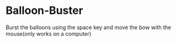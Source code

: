 # Balloon-Buster
Burst the balloons using the space key and move the bow with the mouse(only works on a computer)
